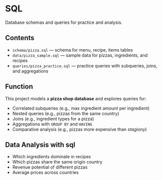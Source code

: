 # SQL

Database schemas and queries for practice and analysis.

## Contents
- `schema/pizza.sql` — schema for menu, recipe, items tables
- `data/pizza_sample.sql` — sample data for pizzas, ingredients, and recipes
- `queries/pizza_practice.sql` — practice queries with subqueries, joins, and aggregations

## Function
This project models a **pizza shop database** and explores queries for:
- Correlated subqueries (e.g., max ingredient amount per ingredient)
- Nested queries (e.g., pizzas from the same country)
- Joins (e.g., ingredient types for a pizza)
- Aggregations with `GROUP BY` and `HAVING`
- Comparative analysis (e.g., pizzas more expensive than *stagiony*)

## Data Analysis with sql
- Which ingredients dominate in recipes
- Which pizzas share the same origin country
- Revenue potential of different pizzas
- Average prices across countries
